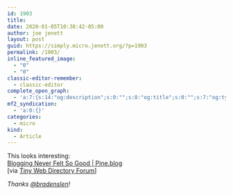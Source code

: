 ```yaml
---
id: 1903
title: 
date: 2020-01-05T10:38:42-05:00
author: joe jenett
layout: post
guid: https://simply.micro.jenett.org/?p=1903
permalink: /1903/
inline_featured_image:
  - "0"
  - "0"
classic-editor-remember:
  - classic-editor
complete_open_graph:
  - 'a:7:{s:14:"og:description";s:0:"";s:8:"og:title";s:0:"";s:7:"og:type";s:0:"";s:12:"twitter:card";s:7:"summary";s:15:"twitter:creator";s:0:"";s:19:"twitter:description";s:0:"";s:8:"og:image";s:0:"";}'
mf2_syndication:
  - 'a:0:{}'
categories:
  - micro
kind:
  - Article
---
```

This looks interesting:  
[Blogging Never Felt So Good | Pine.blog](https://pine.blog/ "Blogging Never Felt So Good | Pine.blog")  
[via [Tiny Web Directory Forum](https://forum.indieseek.xyz/index.php?topic=17.0 "Topic: Pine.blog")] 
  
_Thanks [@bradenslen](https://micro.blog/bradenslen)!_